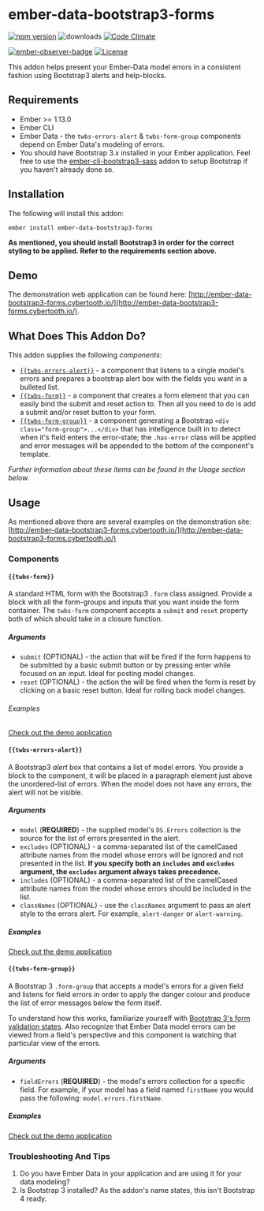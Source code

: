 # ember-data-bootstrap3-forms

[![npm version](http://badge.fury.io/js/ember-data-bootstrap3-forms.svg)](http://badge.fury.io/js/ember-data-bootstrap3-forms) ![downloads](https://img.shields.io/npm/dy/ember-data-bootstrap3-forms.svg) [![Code Climate](http://codeclimate.com/github/cybertoothca/ember-data-bootstrap3-forms/badges/gpa.svg)](http://codeclimate.com/github/cybertoothca/ember-data-bootstrap3-forms)

[![ember-observer-badge](http://emberobserver.com/badges/ember-data-bootstrap3-forms.svg)](http://emberobserver.com/addons/ember-data-bootstrap3-forms) [![License](http://img.shields.io/npm/l/ember-data-bootstrap3-forms.svg)](LICENSE.md)

This addon helps present your Ember-Data model errors in a consistent fashion using Bootstrap3 alerts and help-blocks.

## Requirements

- Ember >= 1.13.0
- Ember CLI
- Ember Data - the `twbs-errors-alert` & `twbs-form-group` components depend on Ember Data's
  modeling of errors.
- You should have Bootstrap 3.x installed in your Ember application. Feel free to use the
  [ember-cli-bootstrap3-sass](http://emberobserver.com/addons/ember-cli-bootstrap3-sass)
  addon to setup Bootstrap if you haven't already done so.

## Installation

The following will install this addon:

```
ember install ember-data-bootstrap3-forms
```

**As mentioned, you should install Bootstrap3 in order for the correct styling to be applied. Refer to the
requirements section above.**

## Demo

The demonstration web application can be found here:
[http://ember-data-bootstrap3-forms.cybertooth.io/](http://ember-data-bootstrap3-forms.cybertooth.io/).

## What Does This Addon Do?

This addon supplies the following _components_:

- [`{{twbs-errors-alert}}`](#twbs-errors-alert) - a component that listens to a single model's errors
  and prepares a bootstrap alert box with the fields you want in a bulleted list.
- [`{{twbs-form}}`](#twbs-form) - a component that creates a form element that you can easily bind
  the submit and reset action to. Then all you need to do is add a submit and/or reset button to your
  form.
- [`{{twbs-form-group}}`](#twbs-form-group) - a component generating a Bootstrap
  `<div class="form-group">...</div>` that has intelligence built in to detect when it's
  field enters the error-state; the `.has-error` class will be applied and error messages will be
  appended to the bottom of the component's template.

_Further information about these items can be found in the Usage section below._

## Usage

As mentioned above there are several examples on the demonstration site:
[http://ember-data-bootstrap3-forms.cybertooth.io/](http://ember-data-bootstrap3-forms.cybertooth.io/)

### Components

#### `{{twbs-form}}`

A standard HTML form with the Bootstrap3 `.form` class assigned. Provide a block
with all the form-groups and inputs that you want inside the form container. The
`twbs-form` component accepts a `submit` and `reset` property both of which
should take in a closure function.

##### Arguments

- `submit` (OPTIONAL) - the action that will be fired if the form happens to
  be submitted by a basic submit button or by pressing enter while focused on
  an input. Ideal for posting model changes.
- `reset` (OPTIONAL) - the action the will be fired when the form is reset by
  clicking on a basic reset button. Ideal for rolling back model changes.

###### Examples

[Check out the demo application](http://ember-data-bootstrap3-forms.cybertooth.io/)

#### `{{twbs-errors-alert}}`

A Bootstrap3 _alert_ box that contains a list of model errors. You provide a block to the component, it will be
placed in a paragraph element just above the unordered-list of errors. When the model does not have any errors,
the alert will not be visible.

##### Arguments

- `model` (**REQUIRED**) - the supplied model's `DS.Errors` collection is the source for the list of errors presented
  in the alert.
- `excludes` (OPTIONAL) - a comma-separated list of the camelCased attribute names from the model whose errors
  will be ignored and not presented in the list. **If you specify both an `includes` and `excludes` argument, the
  `excludes` argument always takes precedence.**
- `includes` (OPTIONAL) - a comma-separated list of the camelCased attribute names from the model whose errors
  should be included in the list.
- `classNames` (OPTIONAL) - use the `classNames` argument to pass an alert style to the errors alert. For example,
  `alert-danger` or `alert-warning`.

##### Examples

[Check out the demo application](http://ember-data-bootstrap3-forms.cybertooth.io/)

#### `{{twbs-form-group}}`

A Bootstrap 3 `.form-group` that accepts a model's errors for a given field
and listens for field errors in order to apply the danger colour and produce
the list of error messages below the form itself.

To understand how this works, familiarize yourself with [Bootstrap 3's form validation
states](http://getbootstrap.com/css/#forms-control-validation). Also recognize
that Ember Data model errors can be viewed from a field's perspective and this
component is watching that particular view of the errors.

##### Arguments

- `fieldErrors` (**REQUIRED**) - the model's errors collection for a specific
  field. For example, if your model has a field named `firstName` you would pass
  the following: `model.errors.firstName`.

##### Examples

[Check out the demo application](http://ember-data-bootstrap3-forms.cybertooth.io/)

### Troubleshooting And Tips

1. Do you have Ember Data in your application and are using it for your data modeling?
1. Is Bootstrap 3 installed? As the addon's name states, this isn't Bootstrap 4 ready.
